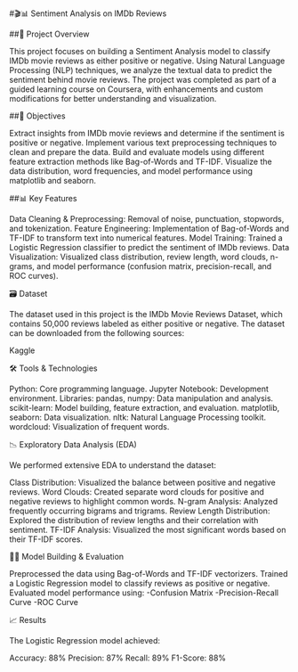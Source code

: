 #🎬📊 Sentiment Analysis on IMDb Reviews

##📄 Project Overview

This project focuses on building a Sentiment Analysis model to classify IMDb movie reviews as either positive or negative. Using Natural Language Processing (NLP) techniques, we analyze the textual data to predict the sentiment behind movie reviews. The project was completed as part of a guided learning course on Coursera, with enhancements and custom modifications for better understanding and visualization.

##🚀 Objectives

Extract insights from IMDb movie reviews and determine if the sentiment is positive or negative.
Implement various text preprocessing techniques to clean and prepare the data.
Build and evaluate models using different feature extraction methods like Bag-of-Words and TF-IDF.
Visualize the data distribution, word frequencies, and model performance using matplotlib and seaborn.

##📊 Key Features

Data Cleaning & Preprocessing: Removal of noise, punctuation, stopwords, and tokenization.
Feature Engineering: Implementation of Bag-of-Words and TF-IDF to transform text into numerical features.
Model Training: Trained a Logistic Regression classifier to predict the sentiment of IMDb reviews.
Data Visualization: Visualized class distribution, review length, word clouds, n-grams, and model performance (confusion matrix, precision-recall, and ROC curves).

🗃️ Dataset

The dataset used in this project is the IMDb Movie Reviews Dataset, which contains 50,000 reviews labeled as either positive or negative. The dataset can be downloaded from the following sources:

Kaggle

🛠️ Tools & Technologies

Python: Core programming language.
Jupyter Notebook: Development environment.
Libraries:
pandas, numpy: Data manipulation and analysis.
scikit-learn: Model building, feature extraction, and evaluation.
matplotlib, seaborn: Data visualization.
nltk: Natural Language Processing toolkit.
wordcloud: Visualization of frequent words.

📉 Exploratory Data Analysis (EDA)

We performed extensive EDA to understand the dataset:

Class Distribution: Visualized the balance between positive and negative reviews.
Word Clouds: Created separate word clouds for positive and negative reviews to highlight common words.
N-gram Analysis: Analyzed frequently occurring bigrams and trigrams.
Review Length Distribution: Explored the distribution of review lengths and their correlation with sentiment.
TF-IDF Analysis: Visualized the most significant words based on their TF-IDF scores.

🧑‍💻 Model Building & Evaluation

Preprocessed the data using Bag-of-Words and TF-IDF vectorizers.
Trained a Logistic Regression model to classify reviews as positive or negative.
Evaluated model performance using:
-Confusion Matrix
-Precision-Recall Curve
-ROC Curve

📈 Results

The Logistic Regression model achieved:

Accuracy: 88%
Precision: 87%
Recall: 89%
F1-Score: 88%

